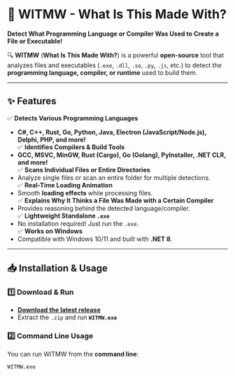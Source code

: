 # 🚀 WITMW - What Is This Made With?
**Detect What Programming Language or Compiler Was Used to Create a File or Executable!**  

🔍 **WITMW** (**What Is This Made With?**) is a powerful **open-source** tool that analyzes files and executables (`.exe`, `.dll`, `.so`, `.py`, `.js`, etc.) to detect the **programming language, compiler, or runtime** used to build them.

---

## ✨ Features
✅ **Detects Various Programming Languages**  
   - **C#, C++, Rust, Go, Python, Java, Electron (JavaScript/Node.js), Delphi, PHP, and more!**  
✅ **Identifies Compilers & Build Tools**  
   - **GCC, MSVC, MinGW, Rust (Cargo), Go (Golang), PyInstaller, .NET CLR, and more!**  
✅ **Scans Individual Files or Entire Directories**  
   - Analyze single files or scan an entire folder for multiple detections.  
✅ **Real-Time Loading Animation**  
   - Smooth **loading effects** while processing files.  
✅ **Explains Why It Thinks a File Was Made with a Certain Compiler**  
   - Provides reasoning behind the detected language/compiler.  
✅ **Lightweight Standalone `.exe`**  
   - No installation required! Just run the `.exe`.  
✅ **Works on Windows**  
   - Compatible with Windows 10/11 and built with **.NET 8**.

---

## 📥 Installation & Usage
### 1️⃣ Download & Run
- **[Download the latest release](https://github.com/WITMW/releases)**
- Extract the `.zip` and run **`WITMW.exe`**

### 2️⃣ Command Line Usage
You can run WITMW from the **command line**:
```sh
WITMW.exe
